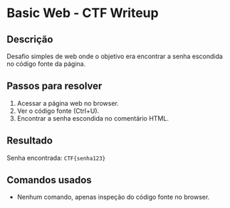 # Basic Web - CTF Writeup

## Descrição  
Desafio simples de web onde o objetivo era encontrar a senha escondida no código fonte da página.

## Passos para resolver  
1. Acessar a página web no browser.  
2. Ver o código fonte (Ctrl+U).  
3. Encontrar a senha escondida no comentário HTML.  

## Resultado  
Senha encontrada: `CTF{senha123}`  

## Comandos usados  
- Nenhum comando, apenas inspeção do código fonte no browser.
